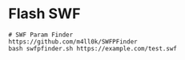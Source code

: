 # Flash SWF

```text
# SWF Param Finder
https://github.com/m4ll0k/SWFPFinder
bash swfpfinder.sh https://example.com/test.swf
```

